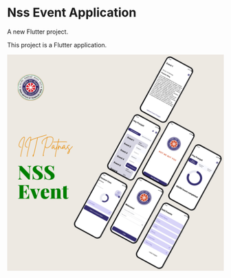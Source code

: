 # Nss Event Application

A new Flutter project.

This project is a Flutter application.

![](NssBaner.png)
